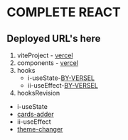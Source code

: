 # COMPLETE REACT
## Deployed URL's here

1. viteProject
          - [vercel]()
1. components
          - [vercel](https://react-henna-six.vercel.app/)
1. hooks
   - i-useState-[BY-VERSEL](https://react-01-usestate.vercel.app/)
   - ii-useEffect-[BY-VERSEL](https://react-weatherapp-lime.vercel.app/)
1. hooksRevision
- i-useState
- [cards-adder](https://cards-adder.vercel.app/)
- ii-useEffect
- [theme-changer]((https://theme-changer-gamma.vercel.app/))
